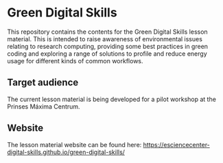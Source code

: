 # Green Digital Skills
This repository contains the contents for the Green Digital Skills lesson material. This is intended to raise awareness of environmental issues relating to research computing, providing some best practices in green coding and exploring a range of solutions to profile and reduce energy usage for different kinds of common workflows.

## Target audience
The current lesson material is being developed for a pilot workshop at the Prinses Máxima Centrum.

## Website
The lesson material website can be found here: <https://esciencecenter-digital-skills.github.io/green-digital-skills/>
